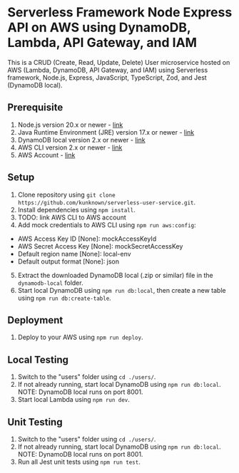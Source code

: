# Serverless Framework Node Express API on AWS using DynamoDB, Lambda, API Gateway, and IAM
This is a CRUD (Create, Read, Update, Delete) User microservice hosted on AWS (Lambda, DynamoDB, API Gateway, and IAM) using Serverless framework, Node.js, Express, JavaScript, TypeScript, Zod, and Jest (DynamoDB local).

## Prerequisite
1. Node.js version 20.x or newer - [link](https://nodejs.org/en/download/prebuilt-installer/current)
2. Java Runtime Environment (JRE) version 17.x or newer - [link](https://www.oracle.com/java/technologies/downloads/)
3. DynamoDB local version 2.x or newer - [link](https://docs.aws.amazon.com/amazondynamodb/latest/developerguide/DynamoDBLocal.DownloadingAndRunning.html)
4. AWS CLI version 2.x or newer - [link](https://docs.aws.amazon.com/cli/latest/userguide/getting-started-install.html)
5. AWS Account - [link](https://signin.aws.amazon.com/signup?request_type=register)

## Setup
1. Clone repository using `git clone https://github.com/kunknown/serverless-user-service.git`.
2. Install dependencies using `npm install`.
3. TODO: link AWS CLI to AWS account
4. Add mock credentials to AWS CLI using `npm run aws:config`:
  - AWS Access Key ID [None]: mockAccessKeyId
  - AWS Secret Access Key [None]: mockSecretAccessKey
  - Default region name [None]: local-env
  - Default output format [None]: json
5. Extract the downloaded DynamoDB local (.zip or similar) file in the `dynamodb-local` folder.
6. Start local DynamoDB using `npm run db:local`, then create a new table using `npm run db:create-table`.

## Deployment
1. Deploy to your AWS using `npm run deploy`.

## Local Testing
1. Switch to the "users" folder using `cd ./users/`.
2. If not already running, start local DynamoDB using `npm run db:local`. NOTE: DynamoDB local runs on port 8001.
4. Start local Lambda using `npm run dev`.

## Unit Testing
1. Switch to the "users" folder using `cd ./users/`.
2. If not already running, start local DynamoDB using `npm run db:local`. NOTE: DynamoDB local runs on port 8001.
3. Run all Jest unit tests using `npm run test`.